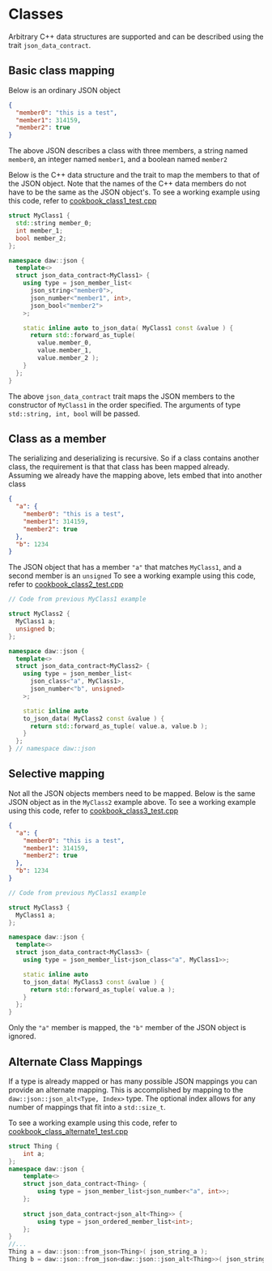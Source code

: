 # Classes
Arbitrary C++ data structures are supported and can be described using the trait `json_data_contract`.

## Basic class mapping
Below is an ordinary JSON object
```json
{ 
  "member0": "this is a test",
  "member1": 314159,
  "member2": true 
}
```
The above JSON describes a class with three members, a string named `member0`, an integer named `member1`, and a boolean named `member2`

Below is the C++ data structure and the trait to map the members to that of the JSON object.  Note that the names of the C++ data members do not have to be the same as the JSON object's.
To see a working example using this code, refer to [cookbook_class1_test.cpp](https://raw.githubusercontent.com/beached/daw_json_link/release/tests/src/cookbook_class1_test.cpp) 
```c++
struct MyClass1 {
  std::string member_0;
  int member_1;
  bool member_2;
};

namespace daw::json {
  template<>
  struct json_data_contract<MyClass1> {
    using type = json_member_list<
      json_string<"member0">, 
      json_number<"member1", int>,
      json_bool<"member2">
    >;

    static inline auto to_json_data( MyClass1 const &value ) {
      return std::forward_as_tuple( 
        value.member_0, 
        value.member_1,
        value.member_2 );
    }
  };
}
```
The above `json_data_contract` trait maps the JSON members to the constructor of `MyClass1` in the order specified.  The arguments of type `std::string, int, bool` will be passed.

## Class as a member
The serializing and deserializing is recursive.  So if a class contains another class, the requirement is that that class has been mapped already.  Assuming we already have the mapping above, lets embed that into another class

```json
{
  "a": {
    "member0": "this is a test",
    "member1": 314159,
    "member2": true
  },
  "b": 1234
}
```

The JSON object that has a member `"a"` that matches `MyClass1`, and a second member is an `unsigned`
To see a working example using this code, refer to [cookbook_class2_test.cpp](https://raw.githubusercontent.com/beached/daw_json_link/release/tests/src/cookbook_class2_test.cpp) 
```c++
// Code from previous MyClass1 example

struct MyClass2 {
  MyClass1 a;
  unsigned b;
};

namespace daw::json {
  template<>
  struct json_data_contract<MyClass2> {
    using type = json_member_list<
      json_class<"a", MyClass1>,
      json_number<"b", unsigned>
    >;

    static inline auto
    to_json_data( MyClass2 const &value ) {
      return std::forward_as_tuple( value.a, value.b );
    }
  };
} // namespace daw::json
```

## Selective mapping

Not all the JSON objects members need to be mapped. Below is the same JSON object as in the `MyClass2` example above.
To see a working example using this code, refer to [cookbook_class3_test.cpp](https://raw.githubusercontent.com/beached/daw_json_link/release/tests/src/cookbook_class3_test.cpp) 
```json
{
  "a": {
    "member0": "this is a test",
    "member1": 314159,
    "member2": true
  },
  "b": 1234
}
```

```c++
// Code from previous MyClass1 example

struct MyClass3 {
  MyClass1 a;
};

namespace daw::json {
  template<>
  struct json_data_contract<MyClass3> {
    using type = json_member_list<json_class<"a", MyClass1>>;

    static inline auto
    to_json_data( MyClass3 const &value ) {
      return std::forward_as_tuple( value.a );
    }
  };
}
```

Only the `"a"` member is mapped, the `"b"` member of the JSON object is ignored.

## Alternate Class Mappings

If a type is already mapped or has many possible JSON mappings you can provide an alternate mapping.  This is accomplished by mapping to the `daw::json::json_alt<Type, Index>` type.  The optional index allows for any number of mappings that fit into a `std::size_t`.

To see a working example using this code, refer to [cookbook_class_alternate1_test.cpp](https://raw.githubusercontent.com/beached/daw_json_link/release/tests/src/cookbook_class_alternate1_test.cpp)
```c++
struct Thing {
	int a;
};
namespace daw::json {
	template<>
	struct json_data_contract<Thing> {
		using type = json_member_list<json_number<"a", int>>;
	};
	
	struct json_data_contract<json_alt<Thing>> {
		using type = json_ordered_member_list<int>; 
	};
}
//...
Thing a = daw::json::from_json<Thing>( json_string_a );
Thing b = daw::json::from_json<daw::json::json_alt<Thing>>( json_string_b );
```

